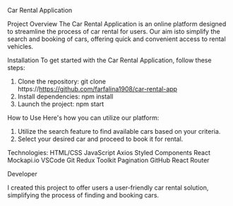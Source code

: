 Car Rental Application 

Project Overview 
The Car Rental Application is an online platform designed to streamline the process of car rental for users. 
Our aim isto simplify the search and booking of cars, offering quick and convenient access
to rental vehicles.

Installation 
To get started with the Car Rental Application, follow these steps:

1. Clone the repository: git clone
   https://https://github.com/farfalina1908/car-rental-app
2. Install dependencies: npm install
3. Launch the project: npm start

How to Use Here's how you can utilize our platform:

1. Utilize the search feature to find available cars based on your criteria.
2. Select your desired car and proceed to book it for rental.

Technologies: 
HTML/CSS JavaScript Axios Styled Components React Mockapi.io
VSCode Git Redux Toolkit Pagination GitHub React Router

Developer 

I created this project to offer users a user-friendly car rental solution, 
simplifying the process of finding and booking cars.